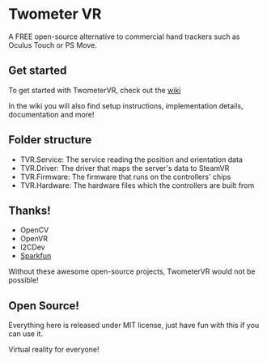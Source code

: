 # Twometer VR
A FREE open-source alternative to commercial hand trackers such as Oculus Touch or PS Move.

## Get started
To get started with TwometerVR, check out the [wiki](https://github.com/Twometer/twometer-vr/wiki)

In the wiki you will also find setup instructions, implementation details, documentation and more!

## Folder structure
- TVR.Service:   The service reading the position and orientation data
- TVR.Driver:    The driver that maps the server's data to SteamVR
- TVR.Firmware:  The firmware that runs on the controllers' chips
- TVR.Hardware:  The hardware files which the controllers are built from

## Thanks!
- OpenCV
- OpenVR
- I2CDev
- [Sparkfun](https://github.com/Twometer/SparkFun_MPU-9250-DMP_ESP8266_Library)

Without these awesome open-source projects, TwometerVR would not be possible!

## Open Source!
Everything here is released under MIT license,
just have fun with this if you can use it.

Virtual reality for everyone!
